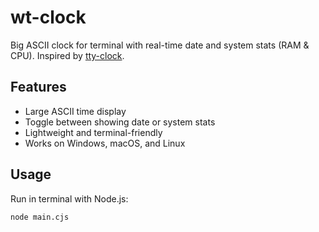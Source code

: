 # wt-clock

Big ASCII clock for terminal with real-time date and system stats (RAM & CPU). Inspired by [tty-clock](https://github.com/XiaoxiaoOU/tty-clock).

## Features
- Large ASCII time display
- Toggle between showing date or system stats
- Lightweight and terminal-friendly
- Works on Windows, macOS, and Linux

## Usage
Run in terminal with Node.js:
```bash
node main.cjs
